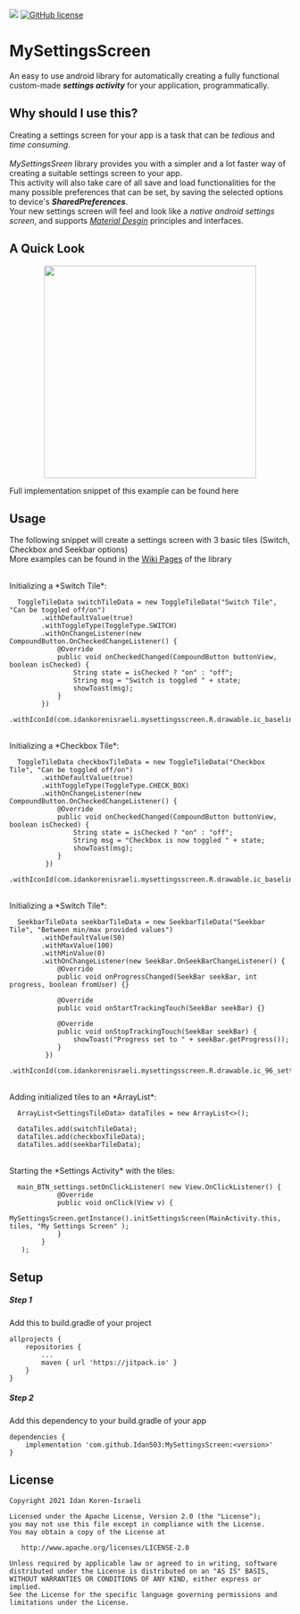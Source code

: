 

[![](https://jitpack.io/v/Idan503/MySettingsScreen.svg)](https://jitpack.io/#Idan503/MySettingsScreen) [![GitHub license](https://img.shields.io/github/license/Idan503/MySettingsScreen?style=flat-square)](https://github.com/Idan503/MySettingsScreen)
# MySettingsScreen
An easy to use android library for automatically creating a fully functional custom-made ***settings activity*** for your application, programmatically. 
## Why should I use this?  
Creating a settings screen for your app is a task that can be *tedious* and *time consuming*.    
<br>
*MySettingsSreen* library provides you with a simpler and a lot faster way of creating a suitable settings screen to your app.  
This activity will also take care of all save and load functionalities for the many possible preferences that can be set, by saving the selected options to device's ***SharedPreferences***.
<br/>
Your new settings screen will feel and look like a *native android settings screen*, and supports *[Material Desgin](https://github.com/material-components/material-components-android)* principles and interfaces.  



## A Quick Look
  <p float="left" align="middle" padding="10">
  <img src="/screenshots/usage_full_example.gif?raw=true" width="380" />
</p>

Full implementation snippet of this example can be found here

## Usage
The following snippet will create a settings screen with 3 basic tiles 
(Switch, Checkbox and Seekbar options)
<br/>
More examples can be found in the [Wiki Pages](https://github.com/Idan503/SpyBoard/wiki) of the library

<br/>
Initializing a *Switch Tile*:

	  ToggleTileData switchTileData = new ToggleTileData("Switch Tile", "Can be toggled off/on")
	        .withDefaultValue(true)
	        .withToggleType(ToggleType.SWITCH)
	        .withOnChangeListener(new CompoundButton.OnCheckedChangeListener() {
	            @Override
	            public void onCheckedChanged(CompoundButton buttonView, boolean isChecked) {
	                String state = isChecked ? "on" : "off";
	                String msg = "Switch is toggled " + state;
	                showToast(msg);
	            }
	        })
	        .withIconId(com.idankorenisraeli.mysettingsscreen.R.drawable.ic_baseline_toggle_on_24);

<br/>
Initializing a *Checkbox Tile*:

	  ToggleTileData checkboxTileData = new ToggleTileData("Checkbox Tile", "Can be toggled off/on")
	        .withDefaultValue(true)
	        .withToggleType(ToggleType.CHECK_BOX)
	        .withOnChangeListener(new CompoundButton.OnCheckedChangeListener() {
	            @Override
	            public void onCheckedChanged(CompoundButton buttonView, boolean isChecked) {
	                String state = isChecked ? "on" : "off";
	                String msg = "Checkbox is now toggled " + state;
	                showToast(msg);
	            }
	         })
	        .withIconId(com.idankorenisraeli.mysettingsscreen.R.drawable.ic_baseline_check_24);

<br/>
Initializing a *Switch Tile*:    

	  SeekbarTileData seekbarTileData = new SeekbarTileData("Seekbar Tile", "Between min/max provided values")
	        .withDefaultValue(50)
	        .withMaxValue(100)
	        .withMinValue(0)
	        .withOnChangeListener(new SeekBar.OnSeekBarChangeListener() {
	            @Override
	            public void onProgressChanged(SeekBar seekBar, int progress, boolean fromUser) {}

	            @Override
	            public void onStartTrackingTouch(SeekBar seekBar) {}

	            @Override
	            public void onStopTrackingTouch(SeekBar seekBar) {
	                showToast("Progress set to " + seekBar.getProgress());
	            }
	         })
	        .withIconId(com.idankorenisraeli.mysettingsscreen.R.drawable.ic_96_settings);

<br/>
Adding initialized tiles to an *ArrayList*:

	  ArrayList<SettingsTileData> dataTiles = new ArrayList<>();
	  
	  dataTiles.add(switchTileData);
	  dataTiles.add(checkboxTileData);
	  dataTiles.add(seekbarTileData);



<br/>
Starting the *Settings Activity* with the tiles:

	  main_BTN_settings.setOnClickListener( new View.OnClickListener() {
	            @Override
	            public void onClick(View v) {
	                MySettingsScreen.getInstance().initSettingsScreen(MainActivity.this, tiles, "My Settings Screen" );
	            }
	        }
	   );

## Setup
##### Step 1
Add this to build.gradle of your project
```
allprojects {
	repositories {
		...
		maven { url 'https://jitpack.io' }
	}
}
```

##### Step 2
Add this dependency to your build.gradle of your app
```
dependencies {
	implementation 'com.github.Idan503:MySettingsScreen:<version>'
}
```	

## License

```
Copyright 2021 Idan Koren-Israeli

Licensed under the Apache License, Version 2.0 (the "License");
you may not use this file except in compliance with the License.
You may obtain a copy of the License at

   http://www.apache.org/licenses/LICENSE-2.0
   
Unless required by applicable law or agreed to in writing, software
distributed under the License is distributed on an "AS IS" BASIS,
WITHOUT WARRANTIES OR CONDITIONS OF ANY KIND, either express or implied.
See the License for the specific language governing permissions and
limitations under the License.
```